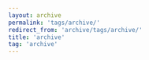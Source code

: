 ```yaml
---
layout: archive
permalink: 'tags/archive/'
redirect_from: 'archive/tags/archive/'
title: 'archive'
tag: 'archive'
---
```

